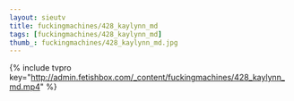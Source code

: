 ```yaml
--- 
layout: sieutv
title: fuckingmachines/428_kaylynn_md
tags: [fuckingmachines/428_kaylynn_md]
thumb_: fuckingmachines/428_kaylynn_md.jpg
---
```

{% include tvpro key="http://admin.fetishbox.com/_content/fuckingmachines/428_kaylynn_md.mp4" %} 
